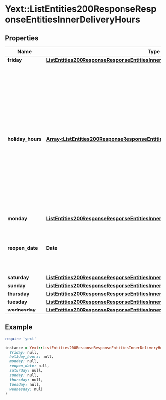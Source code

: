 # Yext::ListEntities200ResponseResponseEntitiesInnerDeliveryHours

## Properties

| Name | Type | Description | Notes |
| ---- | ---- | ----------- | ----- |
| **friday** | [**ListEntities200ResponseResponseEntitiesInnerDeliveryHoursFriday**](ListEntities200ResponseResponseEntitiesInnerDeliveryHoursFriday.md) |  | [optional] |
| **holiday_hours** | [**Array&lt;ListEntities200ResponseResponseEntitiesInnerDeliveryHoursHolidayHoursInner&gt;**](ListEntities200ResponseResponseEntitiesInnerDeliveryHoursHolidayHoursInner.md) |  **NOTE:** The list of Holiday Hours that you send us must be comprehensive. For example, if you send us a list of Holiday Hours that does not include Holiday Hours that you sent in your last update, Yext considers the missing Holiday Hours to be deleted, and we remove them.    Array must be ordered.   Filtering Type: &#x60;list of object&#x60; | [optional] |
| **monday** | [**ListEntities200ResponseResponseEntitiesInnerDeliveryHoursMonday**](ListEntities200ResponseResponseEntitiesInnerDeliveryHoursMonday.md) |  | [optional] |
| **reopen_date** | **Date** |  Date must be on or after 1970-01-01 Date must be before or on 2038-01-01  Filtering Type: &#x60;date&#x60; | [optional] |
| **saturday** | [**ListEntities200ResponseResponseEntitiesInnerDeliveryHoursSaturday**](ListEntities200ResponseResponseEntitiesInnerDeliveryHoursSaturday.md) |  | [optional] |
| **sunday** | [**ListEntities200ResponseResponseEntitiesInnerDeliveryHoursSunday**](ListEntities200ResponseResponseEntitiesInnerDeliveryHoursSunday.md) |  | [optional] |
| **thursday** | [**ListEntities200ResponseResponseEntitiesInnerDeliveryHoursThursday**](ListEntities200ResponseResponseEntitiesInnerDeliveryHoursThursday.md) |  | [optional] |
| **tuesday** | [**ListEntities200ResponseResponseEntitiesInnerDeliveryHoursTuesday**](ListEntities200ResponseResponseEntitiesInnerDeliveryHoursTuesday.md) |  | [optional] |
| **wednesday** | [**ListEntities200ResponseResponseEntitiesInnerDeliveryHoursWednesday**](ListEntities200ResponseResponseEntitiesInnerDeliveryHoursWednesday.md) |  | [optional] |

## Example

```ruby
require 'yext'

instance = Yext::ListEntities200ResponseResponseEntitiesInnerDeliveryHours.new(
  friday: null,
  holiday_hours: null,
  monday: null,
  reopen_date: null,
  saturday: null,
  sunday: null,
  thursday: null,
  tuesday: null,
  wednesday: null
)
```


